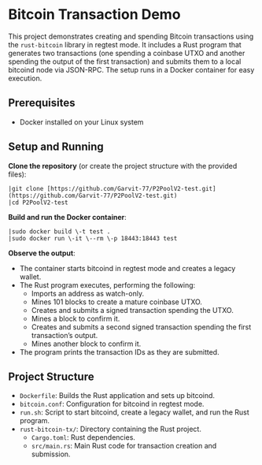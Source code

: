 
# **Bitcoin Transaction Demo**

This project demonstrates creating and spending Bitcoin transactions using the `rust-bitcoin` library in regtest mode. It includes a Rust program that generates two transactions (one spending a coinbase UTXO and another spending the output of the first transaction) and submits them to a local bitcoind node via JSON-RPC. The setup runs in a Docker container for easy execution.

## **Prerequisites**

* Docker installed on your Linux system

## **Setup and Running**

**Clone the repository** (or create the project structure with the provided files):
  
	|git clone [https://github.com/Garvit-77/P2PoolV2-test.git](https://github.com/Garvit-77/P2PoolV2-test.git)  
	|cd P2PoolV2-test

**Build and run the Docker container**:

	|sudo docker build \-t test .  
	|sudo docker run \-it \--rm \-p 18443:18443 test

**Observe the output**:

   * The container starts bitcoind in regtest mode and creates a legacy wallet.  
   * The Rust program executes, performing the following:  
     * Imports an address as watch-only.  
     * Mines 101 blocks to create a mature coinbase UTXO.  
     * Creates and submits a signed transaction spending the UTXO.  
     * Mines a block to confirm it.  
     * Creates and submits a second signed transaction spending the first transaction’s output.  
     * Mines another block to confirm it.  
   * The program prints the transaction IDs as they are submitted.

## **Project Structure**

* `Dockerfile`: Builds the Rust application and sets up bitcoind.  
* `bitcoin.conf`: Configuration for bitcoind in regtest mode.  
* `run.sh`: Script to start bitcoind, create a legacy wallet, and run the Rust program.  
* `rust-bitcoin-tx/`: Directory containing the Rust project.  
  * `Cargo.toml`: Rust dependencies.  
  * `src/main.rs`: Main Rust code for transaction creation and submission.
